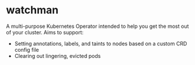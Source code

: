 # watchman
A multi-purpose Kubernetes Operator intended to help you get the most out of your cluster. Aims to support:
* Setting annotations, labels, and taints to nodes based on a custom CRD config file
* Clearing out lingering, evicted pods
